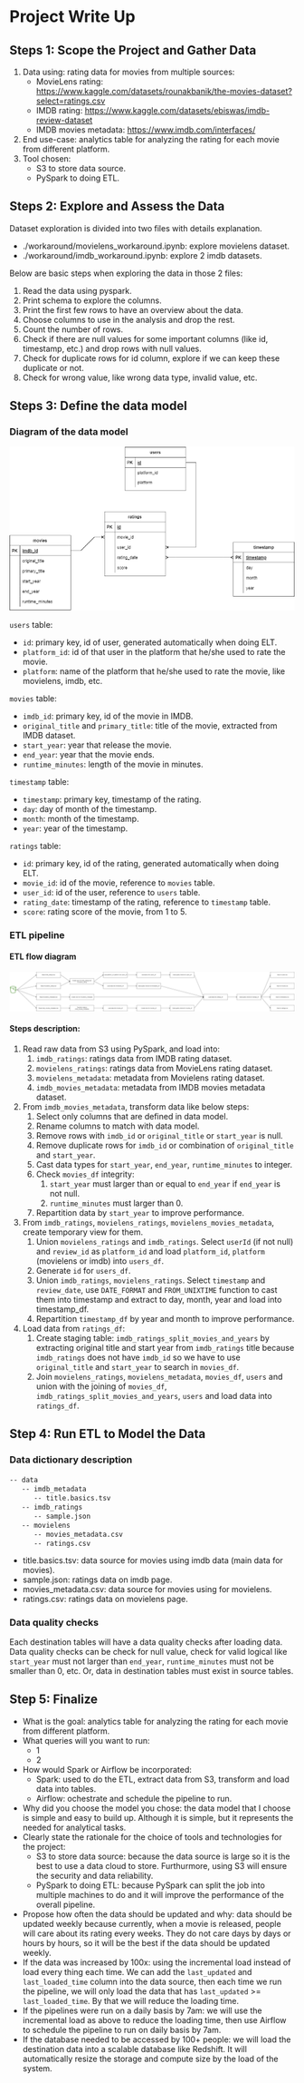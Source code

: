 # Project Write Up

## Steps 1: Scope the Project and Gather Data

1. Data using: rating data for movies from multiple sources:
    * MovieLens rating: https://www.kaggle.com/datasets/rounakbanik/the-movies-dataset?select=ratings.csv
    * IMDB rating: https://www.kaggle.com/datasets/ebiswas/imdb-review-dataset
    * IMDB movies metadata: https://www.imdb.com/interfaces/
2. End use-case: analytics table for analyzing the rating for each movie from different platform.
3. Tool chosen:
   * S3 to store data source.
   * PySpark to doing ETL.

## Steps 2: Explore and Assess the Data

Dataset exploration is divided into two files with details explanation.
* ./workaround/movielens_workaround.ipynb: explore movielens dataset.
* ./workaround/imdb_workaround.ipynb: explore 2 imdb datasets.

Below are basic steps when exploring the data in those 2 files:
1. Read the data using pyspark.
2. Print schema to explore the columns.
3. Print the first few rows to have an overview about the data.
4. Choose columns to use in the analysis and drop the rest.
5. Count the number of rows.
6. Check if there are null values for some important columns (like id, timestamp, etc.) and drop rows with null values.
7. Check for duplicate rows for id column, explore if we can keep these duplicate or not.
8. Check for wrong value, like wrong data type, invalid value, etc.

## Steps 3: Define the data model

### Diagram of the data model

![](./DE_Capstone_Diagram.png)

`users` table:
* `id`: primary key, id of user, generated automatically when doing ELT.
* `platform_id`: id of that user in the platform that he/she used to rate the movie.
* `platform`: name of the platform that he/she used to rate the movie, like movielens, imdb, etc.

`movies` table:
* `imdb_id`: primary key, id of the movie in IMDB.
* `original_title` and `primary_title`: title of the movie, extracted from IMDB dataset.
* `start_year`: year that release the movie.
* `end_year`: year that the movie ends.
* `runtime_minutes`: length of the movie in minutes.

`timestamp` table:
* `timestamp`: primary key, timestamp of the rating.
* `day`: day of month of the timestamp.
* `month`: month of the timestamp.
* `year`: year of the timestamp.

`ratings` table:
* `id`: primary key, id of the rating, generated automatically when doing ELT.
* `movie_id`: id of the movie, reference to `movies` table.
* `user_id`: id of the user, reference to `users` table.
* `rating_date`: timestamp of the rating, reference to `timestamp` table.
* `score`: rating score of the movie, from 1 to 5.

### ETL pipeline

#### ETL flow diagram

![](./DE_Capstone_Pipeline.png)

#### Steps description:

1. Read raw data from S3 using PySpark, and load into:
   1. `imdb_ratings`: ratings data from IMDB rating dataset.
   2. `movielens_ratings`: ratings data from MovieLens rating dataset.
   3. `movielens_metadata`: metadata from Movielens rating dataset.
   4. `imdb_movies_metadata`: metadata from IMDB movies metadata dataset.
2. From `imdb_movies_metadata`, transform data like below steps:
   1. Select only columns that are defined in data model.
   2. Rename columns to match with data model.
   3. Remove rows with `imdb_id` or `original_title` or `start_year` is null.
   4. Remove duplicate rows for `imdb_id` or combination of `original_title` and `start_year`.
   5. Cast data types for `start_year`, `end_year`, `runtime_minutes` to integer.
   6. Check `movies_df` integrity:
      1. `start_year` must larger than or equal to `end_year` if `end_year` is not null.
      2. `runtime_minutes` must larger than 0.
   7. Repartition data by `start_year` to improve performance.
3. From `imdb_ratings`, `movielens_ratings`, `movielens_movies_metadata`, create temporary view for them.
   1. Union `movielens_ratings` and `imdb_ratings`. Select `userId` (if not null) and `review_id` as `platform_id` and load `platform_id`, `platform` (movielens or imdb) into `users_df`.
   2. Generate `id` for `users_df`.
   3. Union `imdb_ratings`, `movielens_ratings`. Select `timestamp` and `review_date`, use `DATE_FORMAT` and `FROM_UNIXTIME` function to cast them into timestamp and extract to day, month, year and load into timestamp_df.
   4. Repartition `timestamp_df` by year and month to improve performance.
4. Load data from `ratings_df`:
   1. Create staging table: `imdb_ratings_split_movies_and_years` by extracting original title and start year from `imdb_ratings` title because `imdb_ratings` does not have `imdb_id` so we have to use `original_title` and `start_year` to search in `movies_df`.
   2. Join `movielens_ratings`, `movielens_metadata`, `movies_df`, `users` and union with the joining of `movies_df`, `imdb_ratings_split_movies_and_years`, `users` and load data into `ratings_df`.

## Step 4: Run ETL to Model the Data

### Data dictionary description

```
-- data
   -- imdb_metadata
      -- title.basics.tsv
   -- imdb_ratings
      -- sample.json
   -- movielens
      -- movies_metadata.csv
      -- ratings.csv
```

* title.basics.tsv: data source for movies using imdb data (main data for movies).
* sample.json: ratings data on imdb page.
* movies_metadata.csv: data source for movies using for movielens.
* ratings.csv: ratings data on movielens page.

### Data quality checks

Each destination tables will have a data quality checks after loading data. Data quality checks can be check for null value, check for valid logical like `start_year` must not larger than `end_year`, `runtime_minutes` must not be smaller than 0, etc. Or, data in destination tables must exist in source tables.

## Step 5: Finalize

* What is the goal: analytics table for analyzing the rating for each movie from different platform.
* What queries will you want to run:
   * 1
   * 2
* How would Spark or Airflow be incorporated:
   * Spark: used to do the ETL, extract data from S3, transform and load data into tables.
   * Airflow: ochestrate and schedule the pipeline to run.
* Why did you choose the model you chose: the data model that I choose is simple and easy to build up. Although it is simple, but it represents the needed for analytical tasks.
* Clearly state the rationale for the choice of tools and technologies for the project:
   * S3 to store data source: because the data source is large so it is the best to use a data cloud to store. Furthurmore, using S3 will ensure the security and data reliability.
   * PySpark to doing ETL: because PySpark can split the job into multiple machines to do and it will improve the performance of the overall pipeline.
* Propose how often the data should be updated and why: data should be updated weekly because currently, when a movie is released, people will care about its rating every weeks. They do not care days by days or hours by hours, so it will be the best if the data should be updated weekly.
* If the data was increased by 100x: using the incremental load instead of load every thing each time. We can add the `last_updated` and `last_loaded_time` column into the data source, then each time we run the pipeline, we will only load the data that has `last_updated` >= `last_loaded_time`. By that we will reduce the loading time.
* If the pipelines were run on a daily basis by 7am: we will use the incremental load as above to reduce the loading time, then use Airflow to schedule the pipeline to run on daily basis by 7am.
* If the database needed to be accessed by 100+ people: we will load the destination data into a scalable database like Redshift. It will automatically resize the storage and compute size by the load of the system.